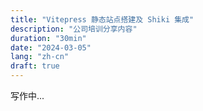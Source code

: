 ```yaml
---
title: "Vitepress 静态站点搭建及 Shiki 集成"
description: "公司培训分享内容"
duration: "30min"
date: "2024-03-05"
lang: "zh-cn"
draft: true
---
```


写作中...
